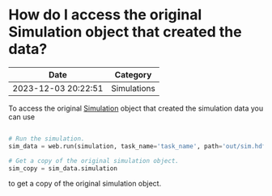 # How do I access the original Simulation object that created the data?

| Date       | Category    |
|------------|-------------|
| 2023-12-03 20:22:51 | Simulations |


To access the original [Simulation](https://docs.flexcompute.com/projects/tidy3d/en/latest/_autosummary/tidy3d.Simulation.html) object that created the simulation data you can use 



```python

# Run the simulation.
sim_data = web.run(simulation, task_name='task_name', path='out/sim.hdf5')

# Get a copy of the original simulation object.
sim_copy = sim_data.simulation

```



to get a copy of the original simulation object.
